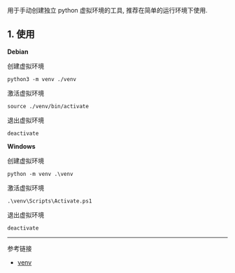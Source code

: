 用于手动创建独立 python 虚拟环境的工具, 推荐在简单的运行环境下使用.

## 1. 使用

**Debian**

创建虚拟环境

```
python3 -m venv ./venv
```

激活虚拟环境

```
source ./venv/bin/activate
```

退出虚拟环境

```
deactivate
```

**Windows**

创建虚拟环境

```
python -m venv .\venv
```

激活虚拟环境

```
.\venv\Scripts\Activate.ps1
```

退出虚拟环境

```
deactivate
```

---

参考链接

- [venv](https://docs.python3.org/zh-cn/3.13/library/venv.html)

